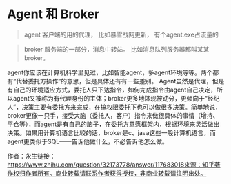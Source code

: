 # Agent 和 Broker

>agent 客户端的用的代理，  比如暴雪战网更新， 有个agent.exe占流量的

> broker  服务端的一部分，消息中转站。  比如消息队列服务器都叫某某broker。

agent你应该在计算机科学里见过，比如智能agent，多agent环境等等。两个都有“代替委托方操作”的意思，但是具体还有有一些差别。
Agent虽然是代理，但是有自己的环境适应方式，委托人只下达指令，如何完成指令由agent自己决定，所以agent又被称为有代理身份的主体；broker更多地体现被动分，更倾向于“经纪人”，决策主要有委托方来完成，在搞权限委托下也可以做很多决策。简单地说，broker更像一只手，接受大脑（委托人，客户）指令来做很具体的事情（增持、平仓等），而agent是有自己的脑子，在委托方意愿框架内，根据环境来灵活做出决策。如果用计算机语言比较的话，broker是c、java这些一般计算机语言，而agent更类似于SQL——告诉他做什么，不必告诉他怎么做。

作者：永生链接：https://www.zhihu.com/question/32173778/answer/117683018来源：知乎著作权归作者所有。商业转载请联系作者获得授权，非商业转载请注明出处。